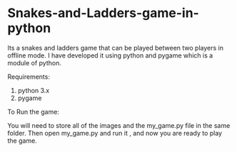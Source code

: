 # Snakes-and-Ladders-game-in-python
Its a snakes and ladders game that can be played between two players in offline mode. I have developed it using python and pygame which is a module of python.

Requirements:
 1) python 3.x
 2) pygame
 
 
To Run the game:

You will need to store all of the images and the my_game.py file in the same folder. Then open my_game.py and run it , and now you are ready to play the game.
